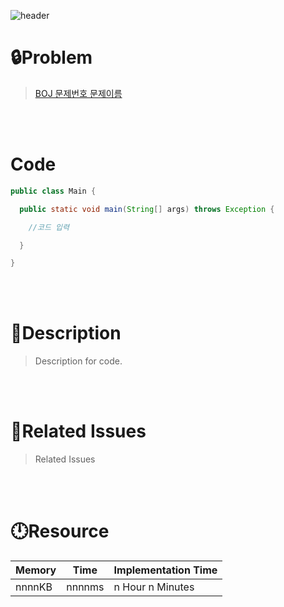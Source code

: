 ![header](https://capsule-render.vercel.app/api?type=waving&height=200&color=0:B2E6FF,100:FFB2D6&text=BOJ%20N&fontColor=FFFFFF&fontAlign=80&fontAlignY=35&fontSize=50)

# **🔒Problem**

> [BOJ 문제번호 문제이름](https://www.acmicpc.net/problem/N)

<br>
<br>

# **Code**

```java
public class Main {

  public static void main(String[] args) throws Exception {

    //코드 입력

  }

}
```

<br>
<br>

# **🔑Description**

> Description for code.

<br>
<br>

# **📑Related Issues**

> Related Issues

<br>
<br>

# **🕛Resource**

| Memory | Time   | Implementation Time |
| ------ | ------ | ------------------- |
| nnnnKB | nnnnms | n Hour n Minutes    |
